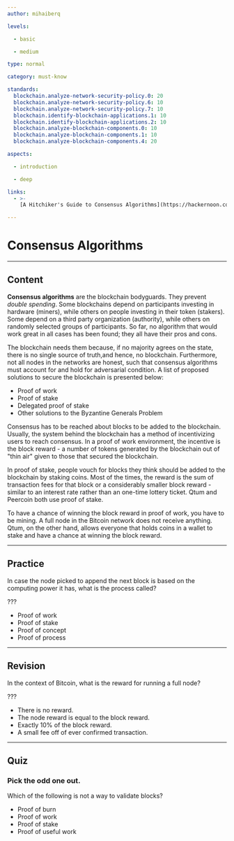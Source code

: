 ```yaml
---
author: mihaiberq

levels:

  - basic

  - medium

type: normal

category: must-know

standards:
  blockchain.analyze-network-security-policy.0: 20
  blockchain.analyze-network-security-policy.6: 10
  blockchain.analyze-network-security-policy.7: 10
  blockchain.identify-blockchain-applications.1: 10
  blockchain.identify-blockchain-applications.2: 10
  blockchain.analyze-blockchain-components.0: 10
  blockchain.analyze-blockchain-components.1: 10
  blockchain.analyze-blockchain-components.4: 20

aspects:

  - introduction

  - deep

links:
  - >-
    [A Hitchiker's Guide to Consensus Algorithms](https://hackernoon.com/a-hitchhikers-guide-to-consensus-algorithms-d81aae3eb0e3){article}

---
```

# Consensus Algorithms

---
## Content

**Consensus algorithms** are the blockchain bodyguards. They prevent *double spending*. Some blockchains depend on participants investing in hardware (miners), while others on people investing in their token (stakers). Some depend on a third party organization (authority), while others on randomly selected groups of participants. So far, no algorithm that would work great in all cases has been found; they all have their pros and cons.
       	      
The blockchain needs them because, if no majority agrees on the state, there is no single source of truth,and hence, no blockchain. Furthermore, not all nodes in the networks are honest, such that consensus algorithms must account for and hold for adversarial condition. A list of proposed solutions to secure the blockchain is presented below:
- Proof of work
- Proof of stake
- Delegated proof of stake
- Other solutions to the Byzantine Generals Problem
             	
Consensus has to be reached about blocks to be added to the blockchain. Usually, the system behind the blockchain has a method of incentivizing users to reach consensus. In a proof of work environment, the incentive is the block reward - a number of tokens generated by the blockchain out of "thin air" given to those that secured the blockchain.
             	
In proof of stake, people vouch for blocks they think should be added to the blockchain by staking coins. Most of the times, the reward is the sum of transaction fees for that block or a considerably smaller block reward - similar to an interest rate rather than an one-time lottery ticket. Qtum and Peercoin both use proof of stake.
             	
To have a chance of winning the block reward in proof of work, you have to be mining. A full node in the Bitcoin network does not receive anything. Qtum, on the other hand, allows everyone that holds coins in a wallet to stake and have a chance at winning the block reward.


---
## Practice

In case the node picked to append the next block is based on the computing power it has, what is the process called?
             	
???
             	
* Proof of work
* Proof of stake
* Proof of concept
* Proof of process

---
## Revision

In the context of Bitcoin, what is the reward for running a full node?
             	
???
             	
* There is no reward.
* The node reward is equal to the block reward.
* Exactly 10% of the block reward.
* A small fee off of ever confirmed transaction.

---
## Quiz

### Pick the odd one out.

Which of the following is not a way to validate blocks?

- Proof of burn
- Proof of work
- Proof of stake
- Proof of useful work


